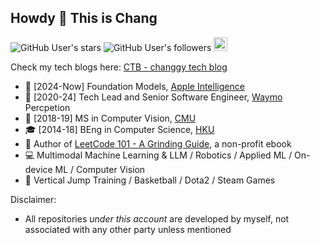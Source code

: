 ## Howdy 👋 This is Chang

![GitHub User's stars](https://img.shields.io/github/stars/changgyhub?style=flat-square&logo=github)
![GitHub User's followers](https://img.shields.io/github/followers/changgyhub?style=flat-square&logo=github)
<a href="https://www.linkedin.com/in/changgy/" ><img src="https://img.shields.io/badge/LinkedIn-Follow_Chang_Gao-black?style=social&logo=linkedin" height="22"/> </a>

Check my tech blogs here: [CTB - changgy tech blog](https://www.changgy.com)

- 🍎 \[2024-Now\] Foundation Models, [Apple Intelligence](https://www.apple.com/apple-intelligence/)
- 🚖 \[2020-24\] Tech Lead and Senior Software Engineer, [Waymo](https://www.waymo.com) Percpetion
- 🏫 \[2018-19\] MS in Computer Vision, [CMU](https://www.cmu.edu/)
- 🎓 \[2014-18\] BEng in Computer Science, [HKU](https://hku.hk/)
- 📝 Author of [LeetCode 101 - A Grinding Guide](https://github.com/changgyhub/leetcode_101), a non-profit ebook
- 💻 Multimodal Machine Learning & LLM / Robotics / Applied ML / On-device ML / Computer Vision
- 🏀 Vertical Jump Training / Basketball / Dota2 / Steam Games

Disclaimer:
- All repositories *under this account* are developed by myself, not associated with any other party unless mentioned

